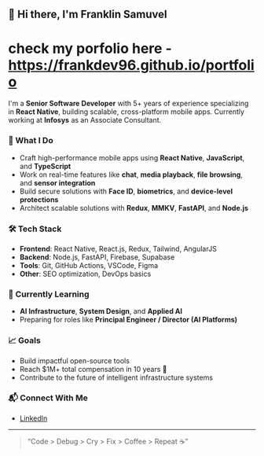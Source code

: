 
<!---
frankDev96/frankDev96 is a ✨ special ✨ repository because its `README.md` (this file) appears on your GitHub profile.
You can click the Preview link to take a look at your changes.
--->
## 👋 Hi there, I'm Franklin Samuvel

# check my porfolio here - https://frankdev96.github.io/portfolio

I'm a **Senior Software Developer** with 5+ years of experience specializing in **React Native**, building scalable, cross-platform mobile apps. Currently working at **Infosys** as an Associate Consultant.

### 🚀 What I Do
- Craft high-performance mobile apps using **React Native**, **JavaScript**, and **TypeScript**
- Work on real-time features like **chat**, **media playback**, **file browsing**, and **sensor integration**
- Build secure solutions with **Face ID**, **biometrics**, and **device-level protections**
- Architect scalable solutions with **Redux**, **MMKV**, **FastAPI**, and **Node.js**

### 🛠 Tech Stack
- **Frontend**: React Native, React.js, Redux, Tailwind, AngularJS
- **Backend**: Node.js, FastAPI, Firebase, Supabase
- **Tools**: Git, GitHub Actions, VSCode, Figma
- **Other**: SEO optimization, DevOps basics

### 🌱 Currently Learning
- **AI Infrastructure**, **System Design**, and **Applied AI**
- Preparing for roles like **Principal Engineer / Director (AI Platforms)**

### 📈 Goals
- Build impactful open-source tools
- Reach $1M+ total compensation in 10 years 🚀
- Contribute to the future of intelligent infrastructure systems

### 📬 Connect With Me
- [LinkedIn](https://www.linkedin.com/in/franklin-s-04994114a/)  

---

> “Code > Debug > Cry > Fix > Coffee > Repeat ☕”
